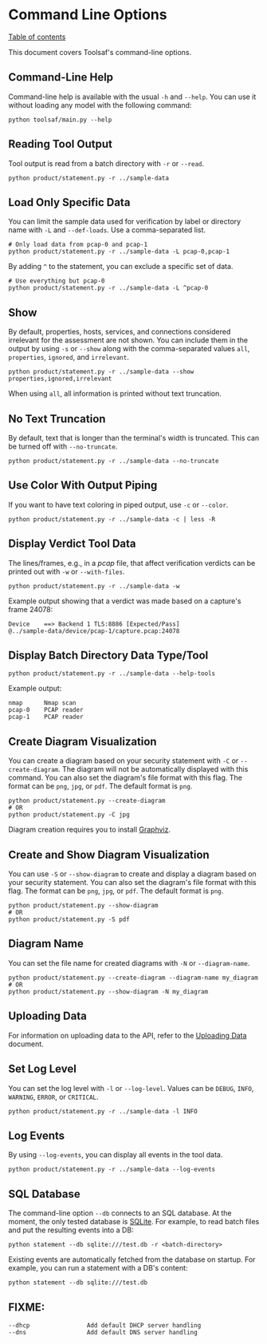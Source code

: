 # Command Line Options
[Table of contents](README.md)

This document covers Toolsaf's command-line options.

## Command-Line Help
Command-line help is available with the usual `-h` and `--help`. You can use it without loading any model with the following command:
```shell
python toolsaf/main.py --help
```

## Reading Tool Output
Tool output is read from a batch directory with `-r` or `--read`.
```shell
python product/statement.py -r ../sample-data
```

## Load Only Specific Data
You can limit the sample data used for verification by label or directory name with `-L` and `--def-loads`. Use a comma-separated list.
```shell
# Only load data from pcap-0 and pcap-1
python product/statement.py -r ../sample-data -L pcap-0,pcap-1
```
By adding `^` to the statement, you can exclude a specific set of data.
```shell
# Use everything but pcap-0
python product/statement.py -r ../sample-data -L ^pcap-0
```

## Show
By default, properties, hosts, services, and connections considered irrelevant for the assessment are not shown. You can include them in the output by using `-s` or `--show` along with the comma-separated values `all`, `properties`, `ignored`, and `irrelevant`.
```shell
python product/statement.py -r ../sample-data --show properties,ignored,irrelevant
```
When using `all`, all information is printed without text truncation.

## No Text Truncation
By default, text that is longer than the terminal's width is truncated. This can be turned off with `--no-truncate`.
```shell
python product/statement.py -r ../sample-data --no-truncate
```

## Use Color With Output Piping
If you want to have text coloring in piped output, use `-c` or `--color`.
```shell
python product/statement.py -r ../sample-data -c | less -R
```

## Display Verdict Tool Data
The lines/frames, e.g., in a _pcap_ file, that affect verification verdicts can be printed out with `-w` or `--with-files`.
```shell
python product/statement.py -r ../sample-data -w
```
Example output showing that a verdict was made based on a capture's frame 24078:
```
Device    ==> Backend 1 TLS:8886 [Expected/Pass]
@../sample-data/device/pcap-1/capture.pcap:24078
```

## Display Batch Directory Data Type/Tool
```shell
python product/statement.py -r ../sample-data --help-tools
```
Example output:
```
nmap      Nmap scan
pcap-0    PCAP reader
pcap-1    PCAP reader
```

## Create Diagram Visualization
You can create a diagram based on your security statement with `-C` or `--create-diagram`. The diagram will not be automatically displayed with this command. You can also set the diagram's file format with this flag. The format can be `png`, `jpg`, or `pdf`. The default format is `png`.
```shell
python product/statement.py --create-diagram
# OR
python product/statement.py -C jpg
```
Diagram creation requires you to install [Graphviz](https://graphviz.org/download/).

## Create and Show Diagram Visualization
You can use `-S` or `--show-diagram` to create and display a diagram based on your security statement. You can also set the diagram's file format with this flag. The format can be `png`, `jpg`, or `pdf`. The default format is `png`.
```shell
python product/statement.py --show-diagram
# OR
python product/statement.py -S pdf
```

## Diagram Name
You can set the file name for created diagrams with `-N` or `--diagram-name`.
```shell
python product/statement.py --create-diagram --diagram-name my_diagram
# OR
python product/statement.py --show-diagram -N my_diagram
```

## Uploading Data
For information on uploading data to the API, refer to the [Uploading Data](UploadingData.md) document.

## Set Log Level
You can set the log level with `-l` or `--log-level`. Values can be `DEBUG`, `INFO`, `WARNING`, `ERROR`, or `CRITICAL`.
```shell
python product/statement.py -r ../sample-data -l INFO
```

## Log Events
By using `--log-events`, you can display all events in the tool data.
```shell
python product/statement.py -r ../sample-data --log-events
```

## SQL Database
The command-line option `--db` connects to an SQL database.
At the moment, the only tested database is [SQLite](https://www.sqlite.org/).
For example, to read batch files and put the resulting events into a DB:
```shell
python statement --db sqlite:///test.db -r <batch-directory>
```

Existing events are automatically fetched from the database on startup.
For example, you can run a statement with a DB's content:
```shell
python statement --db sqlite:///test.db
```

## FIXME:
```shell
--dhcp                Add default DHCP server handling
--dns                 Add default DNS server handling
```
